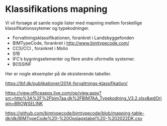 # Klassifikations mapning

Vi vil forsøge at samle nogle lister med mapning mellem forskellige klassifikationssytemer og typekodninger.

* Forvaltningsklassifikationen, forankret i Landsbyggefonden
* BIMTypeCode, forankret i  http://www.bimtypecode.com/
* CCS/CCI , forankret i Molio
* SfB
* IFC’s bygningselementer og flere andre uformelle systemer.
* BOSSINF


Her er nogle eksempler på de eksisterende tabeller.

https://lbf.dk/publikationer/2014-forvaltnings-klassifikation/

https://view.officeapps.live.com/op/view.aspx?src=http%3A%2F%2Fbim7aa.dk%2FBIM7AA_Typekodning_V3.2.xlsx&wdOrigin=BROWSELINK

https://github.com/bimtypecode/bimtypecode/blob/mapping-table-dk/dk/BIMTypeCode%20-%20Opslagstabel%20-%202022DK.csv
